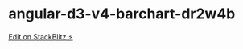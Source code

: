 # angular-d3-v4-barchart-dr2w4b

[Edit on StackBlitz ⚡️](https://stackblitz.com/edit/angular-d3-v4-barchart-dr2w4b)